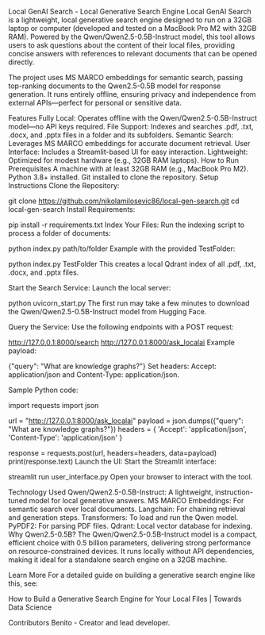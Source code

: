 Local GenAI Search - Local Generative Search Engine
Local GenAI Search is a lightweight, local generative search engine designed to run on a 32GB laptop or computer (developed and tested on a MacBook Pro M2 with 32GB RAM). Powered by the Qwen/Qwen2.5-0.5B-Instruct model, this tool allows users to ask questions about the content of their local files, providing concise answers with references to relevant documents that can be opened directly.

The project uses MS MARCO embeddings for semantic search, passing top-ranking documents to the Qwen2.5-0.5B model for response generation. It runs entirely offline, ensuring privacy and independence from external APIs—perfect for personal or sensitive data.

Features
Fully Local: Operates offline with the Qwen/Qwen2.5-0.5B-Instruct model—no API keys required.
File Support: Indexes and searches .pdf, .txt, .docx, and .pptx files in a folder and its subfolders.
Semantic Search: Leverages MS MARCO embeddings for accurate document retrieval.
User Interface: Includes a Streamlit-based UI for easy interaction.
Lightweight: Optimized for modest hardware (e.g., 32GB RAM laptops).
How to Run
Prerequisites
A machine with at least 32GB RAM (e.g., MacBook Pro M2).
Python 3.8+ installed.
Git installed to clone the repository.
Setup Instructions
Clone the Repository:

git clone https://github.com/nikolamilosevic86/local-gen-search.git
cd local-gen-search
Install Requirements:


pip install -r requirements.txt
Index Your Files:
Run the indexing script to process a folder of documents:


python index.py path/to/folder
Example with the provided TestFolder:


python index.py TestFolder
This creates a local Qdrant index of all .pdf, .txt, .docx, and .pptx files.

Start the Search Service:
Launch the local server:


python uvicorn_start.py
The first run may take a few minutes to download the Qwen/Qwen2.5-0.5B-Instruct model from Hugging Face.

Query the Service:
Use the following endpoints with a POST request:

http://127.0.0.1:8000/search
http://127.0.0.1:8000/ask_localai
Example payload:


{"query": "What are knowledge graphs?"}
Set headers: Accept: application/json and Content-Type: application/json.

Sample Python code:

import requests
import json

url = "http://127.0.0.1:8000/ask_localai"
payload = json.dumps({"query": "What are knowledge graphs?"})
headers = {
    'Accept': 'application/json',
    'Content-Type': 'application/json'
}

response = requests.post(url, headers=headers, data=payload)
print(response.text)
Launch the UI:
Start the Streamlit interface:


streamlit run user_interface.py
Open your browser to interact with the tool.

Technology Used
Qwen/Qwen2.5-0.5B-Instruct: A lightweight, instruction-tuned model for local generative answers.
MS MARCO Embeddings: For semantic search over local documents.
Langchain: For chaining retrieval and generation steps.
Transformers: To load and run the Qwen model.
PyPDF2: For parsing PDF files.
Qdrant: Local vector database for indexing.
Why Qwen2.5-0.5B?
The Qwen/Qwen2.5-0.5B-Instruct model is a compact, efficient choice with 0.5 billion parameters, delivering strong performance on resource-constrained devices. It runs locally without API dependencies, making it ideal for a standalone search engine on a 32GB machine.

Learn More
For a detailed guide on building a generative search engine like this, see:

How to Build a Generative Search Engine for Your Local Files | Towards Data Science


Contributors
Benito - Creator and lead developer.
